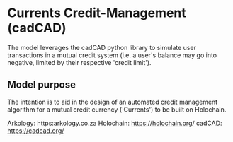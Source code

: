 # Currents Credit-Management (cadCAD)

The model leverages the cadCAD python library to simulate user transactions in a mutual credit system (i.e. a user's balance may go into negative, limited by their respective 'credit limit'). 

## Model purpose
The intention is to aid in the design of an automated credit management algorithm for a mutual credit currency ('Currents') to be built on Holochain.
 
Arkology: https:arkology.co.za
Holochain: https://holochain.org/
cadCAD: https://cadcad.org/

 
 
